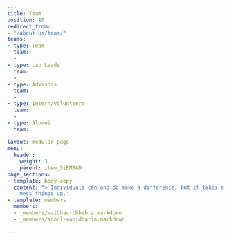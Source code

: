 ```yaml
---
title: Team
position: 10
redirect_from:
- "/about-us/team/"
teams:
- type: Team
  team:
  -
- type: Lab Leads
  team:
  -
- type: Advisors
  team:
  -
- type: Intern/Volunteers
  team:
  -
- type: Alumni
  team:
  -
layout: modular_page
menu:
  header:
    weight: 3
    parent: item_5iEM3AD
page_sections:
- template: body-copy
  content: "> Individuals can and do make a difference, but it takes a team to really
    mess things up."
- template: members
  members:
  - _members/vaibhav-chhabra.markdown
  - _members/anool-mahidharia.markdown

---
```

